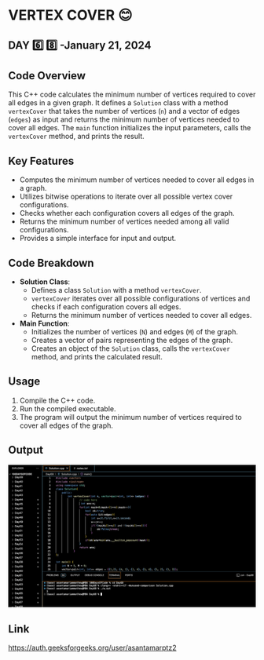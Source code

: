 # VERTEX COVER :blush:
## DAY :six: :eight: -January 21, 2024

## Code Overview

This C++ code calculates the minimum number of vertices required to cover all edges in a given graph. It defines a `Solution` class with a method `vertexCover` that takes the number of vertices (`n`) and a vector of edges (`edges`) as input and returns the minimum number of vertices needed to cover all edges. The `main` function initializes the input parameters, calls the `vertexCover` method, and prints the result.

## Key Features

- Computes the minimum number of vertices needed to cover all edges in a graph.
- Utilizes bitwise operations to iterate over all possible vertex cover configurations.
- Checks whether each configuration covers all edges of the graph.
- Returns the minimum number of vertices needed among all valid configurations.
- Provides a simple interface for input and output.

## Code Breakdown

- **Solution Class**: 
  - Defines a class `Solution` with a method `vertexCover`.
  - `vertexCover` iterates over all possible configurations of vertices and checks if each configuration covers all edges.
  - Returns the minimum number of vertices needed to cover all edges.
- **Main Function**:
  - Initializes the number of vertices (`N`) and edges (`M`) of the graph.
  - Creates a vector of pairs representing the edges of the graph.
  - Creates an object of the `Solution` class, calls the `vertexCover` method, and prints the calculated result.

## Usage

1. Compile the C++ code.
2. Run the compiled executable.
3. The program will output the minimum number of vertices required to cover all edges of the graph.


## Output

![Reference Image](s68.png)

## Link
<https://auth.geeksforgeeks.org/user/asantamarptz2>
